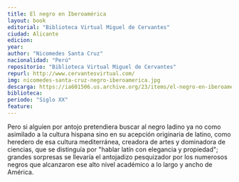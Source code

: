 ```yaml
---
title: El negro en Iberoamérica
layout: book
editorial: "Biblioteca Virtual Miguel de Cervantes"
ciudad: Alicante
edicion: 
year: 
author: "Nicomedes Santa Cruz"
nacionalidad: "Perú"
repositorio: "Biblioteca Virtual Miguel de Cervantes"
repurl: http://www.cervantesvirtual.com/
img: nicomedes-santa-cruz-negro-iberoamerica.jpg
descarga: https://ia601506.us.archive.org/23/items/el-negro-en-iberoamerica-1/el-negro-en-iberoamerica%20%281%29.pdf
biblioteca: 
periodo: "Siglo XX"
feature: 
---
```

 

Pero si alguien por antojo pretendiera buscar al negro ladino ya no como asimilado a la cultura hispana sino en su acepción originaria de latino, como heredero de esa cultura mediterránea, creadora de artes y dominadora de ciencias, que se distinguía por "hablar latín con elegancia y propiedad"; grandes sorpresas se llevaría el antojadizo pesquizador por los numerosos negros que alcanzaron ese alto nivel académico a lo largo y ancho de América. 